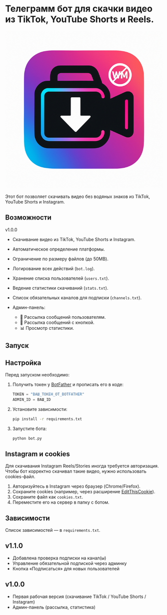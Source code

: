 # Телеграмм бот для скачки видео из TikTok, YouTube Shorts и Reels.

![Логотип бота](https://github.com/vtslynet-cyber/tiktok-youtube-downloader-tg-bot/blob/main/logobot.png)

Этот бот позволяет скачивать видео без водяных знаков из TikTok, YouTube Shorts и Instagram.

## Возможности
v1.0.0
- Скачивание видео из TikTok, YouTube Shorts и Instagram.
- Автоматическое определение платформы.
- Ограничение по размеру файлов (до 50MB).
- Логирование всех действий (`bot.log`).
- Хранение списка пользователей (`users.txt`).
- Ведение статистики скачиваний (`stats.txt`).
- Список обязательных каналов для подписки (`channels.txt`).


- Админ-панель:
  - 📢 Рассылка сообщений пользователям.
  - 📢 Рассылка сообщений с кнопкой.
  - 📊 Просмотр статистики.

## Запуск
## Настройка
Перед запуском необходимо:

1. Получить токен у [BotFather](https://t.me/BotFather) и прописать его в коде:
   ```python
   TOKEN = "ВАШ_ТОКЕН_ОТ_BOTFATHER"
   ADMIN_ID = ВАШ_ID
   ```

2. Установите зависимости:
   ```bash
   pip install -r requirements.txt
   ```

2. Запустите бота:
   ```bash
   python bot.py
   ```

## Instagram и cookies

Для скачивания Instagram Reels/Stories иногда требуется авторизация.  
Чтобы бот корректно скачивал такие видео, нужно использовать cookies-файл.

1. Авторизуйтесь в Instagram через браузер (Chrome/Firefox).
2. Сохраните cookies (например, через расширение [EditThisCookie](https://chrome.google.com/webstore/detail/editthiscookie/fngmhnnpilhplaeedifhccceomclgfbg)).
3. Сохраните файл как `cookies.txt`.
4. Переместите его на сервер в папку с ботом.

## Зависимости
Список зависимостей — в `requirements.txt`.

## v1.1.0

- Добавлена проверка подписки на канал(ы)
- Управление обязательной подпиской через админку
- Кнопка «Подписаться» для новых пользователей

## v1.0.0

- Первая рабочая версия (скачивание TikTok / YouTube Shorts / Instagram)
- Админ-панель (рассылка, статистика)

